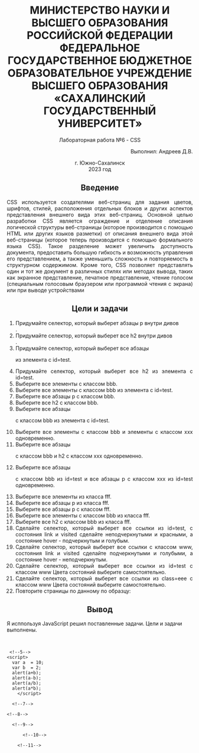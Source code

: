 <h1 align= "center"> МИНИСТЕРСТВО НАУКИ И ВЫСШЕГО ОБРАЗОВАНИЯ РОССИЙСКОЙ ФЕДЕРАЦИИ ФЕДЕРАЛЬНОЕ ГОСУДАРСТВЕННОЕ БЮДЖЕТНОЕ ОБРАЗОВАТЕЛЬНОЕ УЧРЕЖДЕНИЕ ВЫСШЕГО ОБРАЗОВАНИЯ «САХАЛИНСКИЙ ГОСУДАРСТВЕННЫЙ УНИВЕРСИТЕТ»</h1>
<p align= "center">Лабораторная работа №6 - CSS</p>
<p align= "right">Выполнил: Андреев Д.В.</p>
<p align="center">г. Южно-Сахалинск <br> 2023 год</p>
<h2 style="text-align: center">Введение</h2>
<p align="justify">CSS используется создателями веб-страниц для задания цветов, шрифтов, стилей, расположения отдельных блоков и других аспектов представления внешнего вида этих веб-страниц. Основной целью разработки CSS является ограждение и отделение описания логической структуры веб-страницы (которое производится с помощью HTML или других языков разметки) от описания внешнего вида этой веб-страницы (которое теперь производится с помощью формального языка CSS). Такое разделение может увеличить доступность документа, предоставить большую гибкость и возможность управления его представлением, а также уменьшить сложность и повторяемость в структурном содержимом.
Кроме того, CSS позволяет представлять один и тот же документ в различных стилях или методах вывода, таких как экранное представление, печатное представление, чтение голосом (специальным голосовым браузером или программой чтения с экрана) или при выводе устройствами</p>
<h2 style="text-align: center">Цели и задачи</h2>
<ol align="justify">
    <li>
       Придумайте селектор, который выберет абзацы p внутри дивов <div>.
    </li>
    <li>
        Придумайте селектор, который выберет все h2 внутри дивов <div>.
    </li>
    <li>
       Придумайте селектор, который выберет все абзацы <p> из элемента с id=test.
    </li>
    <li>
       Придумайте селектор, который выберет все h2 из элемента с id=test.
    </li>
    <li>
       Выберите все элементы с классом bbb. 
    </li>
    <li>
       Выберите все элементы с классом bbb из элемента с id=test.
    </li>
    <li>
       Выберите все абзацы p с классом bbb.
    </li>
    <li>
        Выберите все h2 с классом bbb.
    </li>
    <li>
       Выберите все абзацы <p> с классом bbb из элемента с id=test.
    </li>
    <li>
        Выберите все элементы с классом bbb и элементы с классом xxx одновременно.
    </li>
    <li>
       Выберите все абзацы <p> с классом bbb и h2 с классом xxx одновременно.
    </li>
    <li>
      Выберите все абзацы <p> с классом bbb из id=test и все абзацы p с классом xxx из id=test одновременно.
    </li>
    <li>
     	Выберите все элементы из класса fff.
    </li>
    <li>
        	Выберите все абзацы p из класса fff.
    </li>
    <li>
        	Выберите все абзацы p с классом fff.
    </li>
    <li>
     	Выберите все элементы с классом bbb из класса fff.
    </li>
    <li>
       	Выберите все h2 с классом bbb из класса fff.
    </li>
    <li>
       	Сделайте селектор, который выберет все ссылки из id=test, с состояния link и visited сделайте неподчеркнутыми и красными, а состояние hover - подчеркнутым и голубым.
    </li>
    <li>
        Сделайте селектор, который выберет все ссылки с классом www, состояния link и visited сделайте подчеркнутыми и голубыми, а состояние hover - неподчеркнутым.
    </li>
    <li>
      	 Сделайте селектор, который выберет все ссылки из id=test с классом www Цвета состояний выберите самостоятельно.
    </li>
    <li>
        Сделайте селектор, который выберет все ссылки из class=eee с классом www Цвета состояний выберите самостоятельно.
    </li>
    <li>
      	Повторите страницы по данному по образцу:
    </li>
   
</ol>

<h2 style="text-align: center">Вывод</h2>

Я исппользуя JavaScript решил поставленные задачи. Цели и задачи выполнены. 

<p>
 <!--1-->
<script> 
var str = 'hdfgv';
document.write(str[0]); 
document.write(str[1]); 
document.write(str[4]); 
</script><br>
 <!--2-->
<script> 
alert(60 * 60);
</script>
 <!--3-->
<script> 
  var num = 1;
num += 12;
num -= 14;
num *= 5;
num /= 7;
num++;
num--;
alert(num);
  </script>
   <!--4-->
  <script> 
  var num  = 3;
  alert(num);
    </script>
    
     <!--5-->
    <script> 
      var a  = 10;
      var b  = 2;
      alert(a+b);
      alert(a-b);
      alert(a/b);
      alert(a*b);
        </script>
  <!--6-->
  <script> 
    var c  = 15;
    var d  = 2;
    result = c + d;
    alert(result);
    </script>
      <!--7-->
  <script> 
   var a  = 10;
    var b  = 2;
    var c  = 5;
   alert(a+b+c);
    </script>  
    <!--8-->
  <script> 
    var a  = 17;
    var b  = 10;
    c=a-b;
    var d=7;
    result=c+d;
    alert(result);
    </script>
      <!--9-->
  <script> 
    alert(60*60);
    alert(60*60*24);
    alert( 60*60*24*30);
    </script>
          <!--10-->
  <script> 
    var has  = 16;
    var min  = 25;
    var sec  = 15;
    document.write(has +':'+ min +':'+ sec);
    </script>
        <!--11-->
  <br><script> 
    var a = 16;
    document.write(a*a);
    </script>
       <!--12-->
        <!--reduce перебирает значения массива-->
  <br><script> 
 document.write(  [1, 2, 3, 4, 5, 6, 7,8,9,10].filter(n => n % 2 == 0).reduce( (sum, n) => sum + n**0.5, 0 ));
    </script>
       <!--13-->
     <br><script> 
      var a = 1.15;
      var b = 2.30;
      c=a+b;
      document.write(c);
      </script>
          <!--14-->
     <script> 
      let X = 5;
      alert(X++);
      alert(X);
     </script>
 <!--15-->
 <br><script> 
   document.write([ ] + false - null + true);
 </script>
 <!--16-->
 <script> 
 let y=1;
 let x=y=2;
 console.log(x);
  </script>
   <!--17-->
 <br><script> 
document.write([ ] + 1 + 2);
</script>
   <!--18-->
   <br><script> 
   let a6=5%3;
 let a7=3%5;
 let a8=5+'3';
 let a9='5'-3;
 let a10=75+'кг';
    document.write(a6,'  ',a7,'  ',a8,'  ',a9,'  ',a10);
    </script>
<!--19-->
<br><script> 
  let height =23;
let width=10;
s = height*width;
   document.write(s);
   </script>
  <!--20-->
  <br><script> 
    let heightC =10;
  let dC=4;
  v = height*Math.PI*(2**2);
     document.write(v);
     </script>
  <!--21-->
  <br><script> 
    let S =2000000;
  let P=0.1;
  let years=5;
  perepl = S*P*years;
     document.write(perepl);
     </script>
       <!--22-->
  <br><script> 
    let str ="Привет";
  let num=123;
  let flag=true;
  let txt="true";
     console.log(typeof(str,num,flag,txt));
     </script>
           <!--23-->
  <br><script> 
    let qq =213214;
document.write(-qq);
     </script>

</div>
</body>

</html> 
</p>
